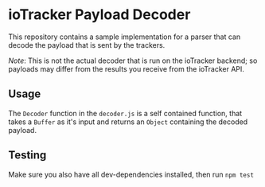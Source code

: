# ioTracker Payload Decoder

This repository contains a sample implementation for a parser that can decode the
payload that is sent by the trackers.

*Note*: This is not the actual decoder that is run on the ioTracker backend; so
payloads may differ from the results you receive from the ioTracker API.

## Usage
The `Decoder` function in the `decoder.js` is a self contained function, that
takes a `Buffer` as it's input and returns an `Object` containing the decoded payload.

## Testing
Make sure you also have all dev-dependencies installed, then run `npm test`
